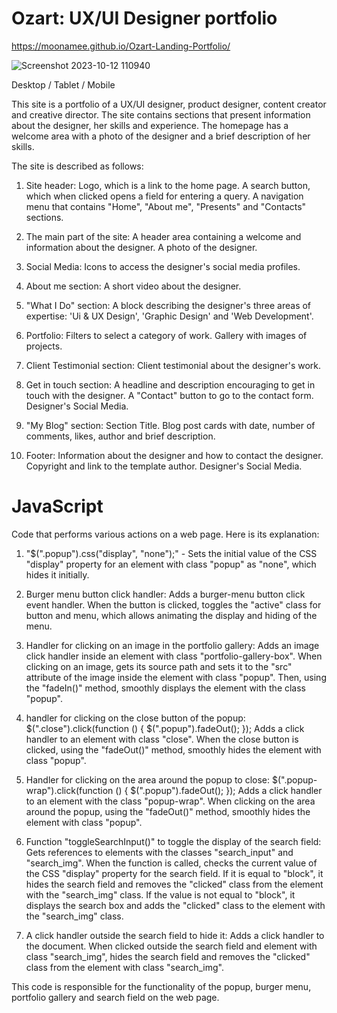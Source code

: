 # Ozart: UX/UI Designer portfolio

https://moonamee.github.io/Ozart-Landing-Portfolio/

![Screenshot 2023-10-12 110940](https://github.com/Moonamee/Ozart-Landing-Portfolio/assets/116831065/ce0cbf9e-5ddd-4588-9939-5bb49ed850db)

Desktop / Tablet / Mobile

This site is a portfolio of a UX/UI designer,
product designer, content creator and creative
director. The site contains sections that present
information about the designer, her skills and
experience. The homepage has a welcome area with a
photo of the designer and a brief description of
her skills.

The site is described as follows:

1. Site header: Logo, which is a link to the
home page. A search button, which when clicked
opens a field for entering a query. A navigation
menu that contains "Home", "About me",
"Presents" and "Contacts" sections.

2. The main part of the site: A header area
containing a welcome and information about the
designer. A photo of the designer.

3. Social Media: Icons to access the designer's
social media profiles.

4. About me section: A short video about the
designer.

5. "What I Do" section: A block describing the
designer's three areas of expertise: 'Ui & UX
Design', 'Graphic Design' and 'Web Development'.

6. Portfolio: Filters to select a category of
work. Gallery with images of projects.

7. Client Testimonial section: Client
testimonial about the designer's work.

8. Get in touch section: A headline and
description encouraging to get in touch with the
designer. A "Contact" button to go to the
contact form. Designer's Social Media.

9. "My Blog" section: Section Title. Blog post
cards with date, number of comments, likes,
author and brief description.

10. Footer: Information about the designer and
how to contact the designer. Copyright and link
to the template author. Designer's Social Media.

# JavaScript

Code that performs various actions on a web
page. Here is its explanation:

1. "$(".popup").css("display", "none");" - Sets
the initial value of the CSS "display" property
for an element with class "popup" as "none",
which hides it initially.

2. Burger menu button click handler: Adds a
burger-menu button click event handler. When the
button is clicked, toggles the "active" class
for button and menu, which allows animating the
display and hiding of the menu.

3. Handler for clicking on an image in the
portfolio gallery: Adds an image click handler
inside an element with class
"portfolio-gallery-box". When clicking on an
image, gets its source path and sets it to the
"src" attribute of the image inside the element
with class "popup". Then, using the "fadeIn()"
method, smoothly displays the element with the
class "popup".

4. handler for clicking on the close button of
the popup: $(".close").click(function () {
$(".popup").fadeOut(); }); Adds a click handler
to an element with class "close". When the close
button is clicked, using the "fadeOut()" method,
smoothly hides the element with class "popup".

5. Handler for clicking on the area around the
popup to close: $(".popup-wrap").click(function
() { $(".popup").fadeOut(); }); Adds a click
handler to an element with the class
"popup-wrap". When clicking on the area around
the popup, using the "fadeOut()" method,
smoothly hides the element with class "popup".

6. Function "toggleSearchInput()" to toggle the
display of the search field: Gets references to
elements with the classes "search_input" and
"search_img". When the function is called,
checks the current value of the CSS "display"
property for the search field. If it is equal to
"block", it hides the search field and removes
the "clicked" class from the element with the
"search_img" class. If the value is not equal to
"block", it displays the search box and adds the
"clicked" class to the element with the
"search_img" class.

7. A click handler outside the search field to
hide it: Adds a click handler to the document.
When clicked outside the search field and
element with class "search_img", hides the
search field and removes the "clicked" class
from the element with class "search_img".

This code is responsible for the functionality
of the popup, burger menu, portfolio gallery and
search field on the web page.
